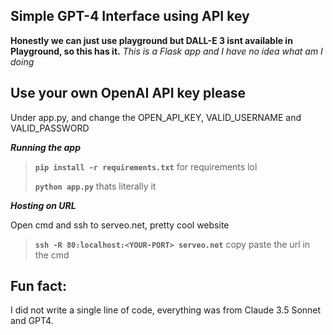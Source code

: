 ## **Simple GPT-4 Interface using API key**

**Honestly we can just use playground but DALL-E 3 isnt available in  Playground, so this has it.**
*This is a Flask app and I have no idea what am I doing*


## Use your own OpenAI API key please 

   Under app.py, and change the OPEN_API_KEY, VALID_USERNAME and VALID_PASSWORD
   

***Running the app***

> **`pip install -r requirements.txt`**
> for requirements lol
> 
> **`python app.py`**
> thats literally it

***Hosting on URL***

Open cmd and ssh to serveo.net, pretty cool website 
> **`ssh -R 80:localhost:<YOUR-PORT> serveo.net`**
> copy paste the url in the cmd

## Fun fact:
I did not write a single line of code, everything was from Claude 3.5 Sonnet and GPT4.
